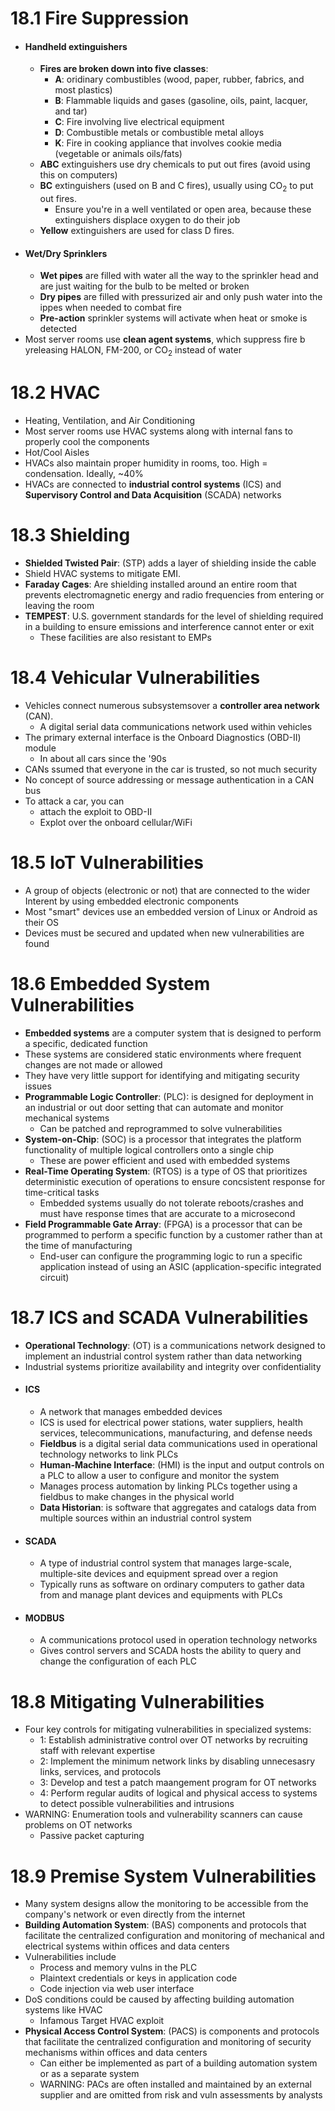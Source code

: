 # 18.1 Fire Suppression
- #### Handheld extinguishers
	- **Fires are broken down into five classes**:
		- **A**: oridinary combustibles (wood, paper, rubber, fabrics, and most plastics)
		- **B**: Flammable liquids and gases (gasoline, oils, paint, lacquer, and tar)
		- **C**: Fire involving live electrical equipment
		- **D**: Combustible metals or combustible metal alloys
		- **K**: Fire in cooking appliance that involves cookie media (vegetable or animals oils/fats)
	- **ABC** extinguishers use dry chemicals to put out fires (avoid using this on computers)
	- **BC** extinguishers (used on B and C fires), usually using CO<sub>2</sub> to put out fires.
		- Ensure you're in a well ventilated or open area, because these extinguishers displace oxygen to do their job
	- **Yellow** extinguishers are used for class D fires.
- #### Wet/Dry Sprinklers
	- **Wet pipes** are filled with water all the way to the sprinkler head and are just waiting for the bulb to be melted or broken
	- **Dry pipes** are filled with pressurized air and only push water into the ippes when needed to combat fire
	- **Pre-action** sprinkler systems will activate when heat or smoke is detected
- Most server rooms use **clean agent systems**, which suppress fire b yreleasing HALON, FM-200, or CO<sub>2</sub> instead of water
# 18.2 HVAC
- Heating, Ventilation, and Air Conditioning
- Most server rooms use HVAC systems along with internal fans to properly cool the components
- Hot/Cool Aisles
- HVACs also maintain proper humidity in rooms, too. High = condensation. Ideally, ~40%
- HVACs are connected to **industrial control systems** (ICS) and **Supervisory Control and Data Acquisition** (SCADA) networks
# 18.3 Shielding
- **Shielded Twisted Pair**: (STP) adds a layer of shielding inside the cable
- Shield HVAC systems to mitigate EMI.
- **Faraday Cages**: Are shielding installed around an entire room that prevents electromagnetic energy and radio frequencies from entering or leaving the room
- **TEMPEST**: U.S. government standards for the level of shielding required in a building to ensure emissions and interference cannot enter or exit
	- These facilities are also resistant to EMPs
# 18.4 Vehicular Vulnerabilities
- Vehicles connect numerous subsystemsover a **controller area network** (CAN).
	- A digital serial data communications network used within vehicles
- The primary external interface is the Onboard Diagnostics (OBD-II) module
	- In about all cars since the '90s
- CANs ssumed that everyone in the car is trusted, so not much security
- No concept of source addressing or message authentication in a CAN bus
- To attack a car, you can 
	- attach the exploit to OBD-II
	- Explot over the onboard cellular/WiFi
# 18.5 IoT Vulnerabilities
- A group of objects (electronic or not) that are connected to the wider Interent by using embedded electronic components
- Most "smart" devices use an embedded version of Linux or Android as their OS
- Devices must be secured and updated when new vulnerabilities are found
# 18.6 Embedded System Vulnerabilities
- **Embedded systems** are a computer system that is designed to perform a specific, dedicated function
- These systems are considered static environments where frequent changes are not made or allowed
- They have very little support for identifying and mitigating security issues
- **Programmable Logic Controller**: (PLC): is designed for deployment in an industrial or out door setting that can automate and monitor mechanical systems
	- Can be patched and reprogrammed to solve vulnerabilities
- **System-on-Chip**: (SOC) is a processor that integrates the platform functionality of multiple logical controllers onto a single chip
	- These are power efficient and used with embedded systems
- **Real-Time Operating System**: (RTOS) is a type of OS that prioritizes deterministic execution of operations to ensure concsistent response for time-critical tasks
	- Embedded systems usually do not tolerate reboots/crashes and must have response times that are accurate to a microsecond
- **Field Programmable Gate Array**: (FPGA) is a processor that can be programmed to perform a specific function by a customer rather than at the time of manufacturing
	- End-user can configure the programming logic to run a specific application instead of using an ASIC (application-specific integrated circuit)
# 18.7 ICS and SCADA Vulnerabilities
- **Operational Technology**: (OT) is a communications network designed to implement an industrial control system rather than data networking
- Industrial systems prioritize availability and integrity over confidentiality
- #### ICS
	- A network that manages embedded devices
	- ICS is used for electrical power stations, water suppliers, health services, telecommunications, manufacturing, and defense needs
	- **Fieldbus** is a digital serial data communications used in operational technology networks to link PLCs
	- **Human-Machine Interface**: (HMI) is the input and output controls on a PLC to allow a user to configure and monitor the system
	- Manages process automation by linking PLCs together using a fieldbus to make changes in the physical world
	- **Data Historian**: is software that aggregates and catalogs data from multiple sources within an industrial control system
- #### SCADA
	- A type of industrial control system that manages large-scale, multiple-site devices and equipment spread over a region
	- Typically runs as software on ordinary computers to gather data from and manage plant devices and equipments with PLCs
- #### MODBUS
	- A communications protocol used in operation technology networks
	- Gives control servers and SCADA hosts the ability to query and change the configuration of each PLC
# 18.8 Mitigating Vulnerabilities
- Four key controls for mitigating vulnerabilities in specialized systems:
	- 1: Establish administrative control over OT networks by recruiting staff with relevant expertise
	- 2: Implement the minimum network links by disabling unnecesasry links, services, and protocols
	- 3: Develop and test a patch maangement program for OT networks
	- 4: Perform regular audits of logical and physical access to systems to detect possible vulnerabilities and intrusions
- WARNING: Enumeration tools and vulnerability scanners can cause problems on OT networks
	- Passive packet capturing
# 18.9 Premise System Vulnerabilities
- Many system designs allow the monitoring to be accessible from the company's network or even directly from the internet
- **Building Automation System**: (BAS) components and protocols that facilitate the centralized configuration and monitoring of mechanical and electrical systems within offices and data centers
- Vulnerabilities include
	- Process and memory vulns in the PLC
	- Plaintext credentials or keys in application code
	- Code injection via web user interface
- DoS conditions could be caused by affecting building automation systems like HVAC
	- Infamous Target HVAC exploit
- **Physical Access Control System**: (PACS) is components and protocols that facilitate the centralized configuration and monitoring of security mechanisms within offices and data centers
	- Can either be implemented as part of a building automation system or as a separate system
	- WARNING: PACs are often installed and maintained by an external supplier and are omitted from risk and vuln assessments by analysts
